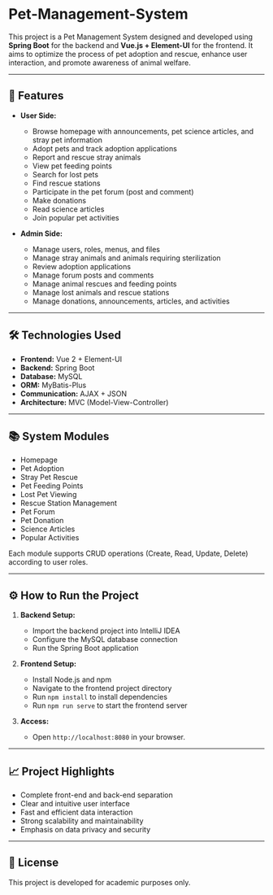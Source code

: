 # Pet-Management-System
This project is a Pet Management System designed and developed using **Spring Boot** for the backend and **Vue.js + Element-UI** for the frontend. It aims to optimize the process of pet adoption and rescue, enhance user interaction, and promote awareness of animal welfare.

---

## 🌟 Features

- **User Side:**
  - Browse homepage with announcements, pet science articles, and stray pet information
  - Adopt pets and track adoption applications
  - Report and rescue stray animals
  - View pet feeding points
  - Search for lost pets
  - Find rescue stations
  - Participate in the pet forum (post and comment)
  - Make donations
  - Read science articles
  - Join popular pet activities

- **Admin Side:**
  - Manage users, roles, menus, and files
  - Manage stray animals and animals requiring sterilization
  - Review adoption applications
  - Manage forum posts and comments
  - Manage animal rescues and feeding points
  - Manage lost animals and rescue stations
  - Manage donations, announcements, articles, and activities

---

## 🛠️ Technologies Used

- **Frontend:** Vue 2 + Element-UI
- **Backend:** Spring Boot
- **Database:** MySQL
- **ORM:** MyBatis-Plus
- **Communication:** AJAX + JSON
- **Architecture:** MVC (Model-View-Controller)

---

## 📚 System Modules

- Homepage
- Pet Adoption
- Stray Pet Rescue
- Pet Feeding Points
- Lost Pet Viewing
- Rescue Station Management
- Pet Forum
- Pet Donation
- Science Articles
- Popular Activities

Each module supports CRUD operations (Create, Read, Update, Delete) according to user roles.

---

## ⚙️ How to Run the Project

1. **Backend Setup:**
   - Import the backend project into IntelliJ IDEA
   - Configure the MySQL database connection
   - Run the Spring Boot application

2. **Frontend Setup:**
   - Install Node.js and npm
   - Navigate to the frontend project directory
   - Run `npm install` to install dependencies
   - Run `npm run serve` to start the frontend server

3. **Access:**
   - Open `http://localhost:8080` in your browser.

---

## 📈 Project Highlights

- Complete front-end and back-end separation
- Clear and intuitive user interface
- Fast and efficient data interaction
- Strong scalability and maintainability
- Emphasis on data privacy and security

---

## 📜 License

This project is developed for academic purposes only.

